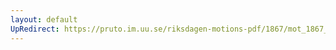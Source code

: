 ```yaml
---
layout: default
UpRedirect: https://pruto.im.uu.se/riksdagen-motions-pdf/1867/mot_1867__fk__56.pdf
---
```

